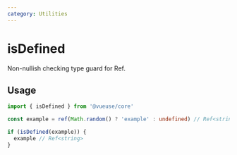 ```yaml
---
category: Utilities
---
```


# isDefined

Non-nullish checking type guard for Ref.

## Usage

```ts
import { isDefined } from '@vueuse/core'

const example = ref(Math.random() ? 'example' : undefined) // Ref<string | undefined>

if (isDefined(example)) {
  example // Ref<string>
}
```

